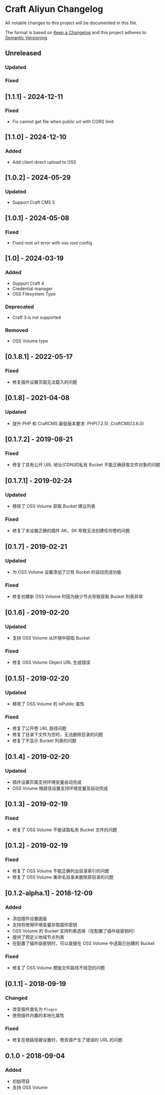 # Craft Aliyun Changelog

All notable changes to this project will be documented in this file.

The format is based on [Keep a Changelog](http://keepachangelog.com/) and this project adheres to [Semantic Versioning](http://semver.org/).

## Unreleased
### Updated
### Fixed

## [1.1.1] - 2024-12-11

### Fixed

- Fix cannot get file when public url with CORS limit

## [1.1.0] - 2024-12-10

### Added

- Add client direct upload to OSS

## [1.0.2] - 2024-05-29

### Updated

- Support Craft CMS 5

## [1.0.1] - 2024-05-08

### Fixed

- Fixed root url error with oss root config

## [1.0] - 2024-03-19

### Added

- Support Craft 4
- Credential manager
- OSS Filesystem Type

### Deprecated

- Craft 3 is not supported

### Removed

- OSS Volume type

## [0.1.8.1] - 2022-05-17

### Fixed

- 修复插件设置页面无法载入的问题

## [0.1.8] - 2021-04-08

### Updated

- 提升 PHP 和 CraftCMS 最低版本要求: PHP(7.2.5) ,CraftCMS(3.6.0)

## [0.1.7.2] - 2019-08-21

### Fixed

- 修复了具有公开 URL 地址(CDN)的私有 Bucket 不能正确获取文件对象的问题

## [0.1.7.1] - 2019-02-24

### Updated

- 移除了 OSS Volume 获取 Bucket 建议列表

### Fixed

- 修复了未设置正确的插件 AK、SK 导致无法创建任何卷的问题

## [0.1.7] - 2019-02-21

### Updated

- 为 OSS Volume 设置添加了已有 Bucket 的自动完成功能

### Fixed

- 修复创建新 OSS Volume 时因为缺少节点导致获取 Bucket 列表异常

## [0.1.6] - 2019-02-20

### Updated

- 支持 OSS Volume 从环境中获取 Bucket

### Fixed

- 修复 OSS Volume Object URL 生成错误

## [0.1.5] - 2019-02-20

### Updated

- 移除了 OSS Volume 的 isPublic 属性

### Fixed

- 修复了公开卷 URL 路径问题
- 修复了目录下文件为空时，无法删除目录的问题
- 修复了不显示 Bucket 列表的问题

## [0.1.4] - 2019-02-20

### Updated

- 插件设置页面支持环境变量自动完成
- OSS Volume 根路径设置支持环境变量及自动完成

## [0.1.3] - 2019-02-19

### Fixed

- 修复了 OSS Volume 不能读取私有 Bucket 文件的问题

## [0.1.2] - 2019-02-19

### Fixed

- 修复了 OSS Volume 不能正确列出目录索引的问题
- 修复了 OSS Volume 重命名目录未删除原目录的问题

## [0.1.2-alpha.1] - 2018-12-09

### Added

- 添加插件设置面版
- 支持将使用环境变量存取插件密钥
- OSS Volume 的 Bucket 支持列表选择（在配置了插件级密钥时）
- 提供了预定义地域节点列表
- 在配置了插件级密钥时，可以直接在 OSS Volume 中选取已创建的 Bucket

### Fixed

- 修复了 OSS Volume 模版文件路径不规范的问题

## [0.1.1] - 2018-09-19

### Changed

- 改变插件类名为 `Plugin`
- 使用插件内置的本地化属性

### Fixed

- 修复在根路径被设置时，卷资源产生了错误的 URL 的问题

## 0.1.0 - 2018-09-04

### Added

- 初始项目
- 支持 OSS Volume

